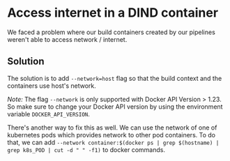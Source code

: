 # Access internet in a DIND container

We faced a problem where our build containers created by our pipelines weren't able to access network / internet.

## Solution

The solution is to add `--network=host` flag so that the build context and the containers use host's network.

*Note:* The flag `--network` is only supported with Docker API Version > 1.23. So make sure to change your Docker API version by using the environment variable `DOCKER_API_VERSION`.

There's another way to fix this as well. We can use the network of one of kubernetes pods which provides network to other pod containers. To do that, we can add `--network container:$(docker ps | grep $(hostname) | grep k8s_POD | cut -d " " -f1)` to docker commands.